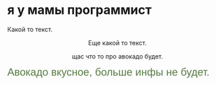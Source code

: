 <html>
<h1>я у мамы программист </h1>

<body leftmargin=200 TOPMARGIN=60> Какой то текст.
</body>
<p align="center">Еще какой то текст.</p>
<p align="center">щас что то про авокадо будет.</p>
<font face="arial" size="5" color="5a7b45" >Авокадо вкусное, больше инфы не будет.</font>
</html>

